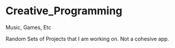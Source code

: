 # Creative_Programming
Music, Games, Etc

Random Sets of Projects that I am working on. Not a cohesive app.
